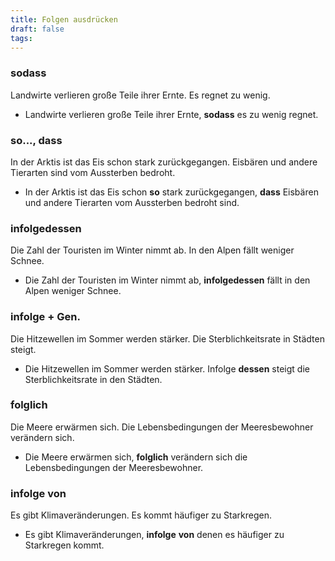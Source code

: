 ```yaml
---
title: Folgen ausdrücken
draft: false
tags:
---
```

### sodass
Landwirte verlieren große Teile ihrer Ernte. Es regnet zu wenig. 
- Landwirte verlieren große Teile ihrer Ernte, **sodass** es zu wenig regnet.
### so..., dass
In der Arktis ist das Eis schon stark zurückgegangen. Eisbären und andere Tierarten sind vom Aussterben bedroht.
- In der Arktis ist das Eis schon **so** stark zurückgegangen, **dass** Eisbären und andere Tierarten vom Aussterben bedroht sind.
### infolgedessen
Die Zahl der Touristen im Winter nimmt ab. In den Alpen fällt weniger Schnee. 
- Die Zahl der Touristen im Winter nimmt ab, **infolgedessen** fällt in den Alpen weniger Schnee.	
### infolge + Gen.
Die Hitzewellen im Sommer werden stärker. Die Sterblichkeitsrate in Städten steigt. 
- Die Hitzewellen im Sommer werden stärker. Infolge **dessen** steigt die Sterblichkeitsrate in den Städten.
### folglich 
Die Meere erwärmen sich. Die Lebensbedingungen der Meeresbewohner verändern sich.
- Die Meere erwärmen sich, **folglich** verändern sich die Lebensbedingungen der Meeresbewohner.

### infolge von
Es gibt Klimaveränderungen. Es kommt häufiger zu Starkregen. 
- Es gibt Klimaveränderungen, **infolge** **von** denen es häufiger zu Starkregen kommt.


